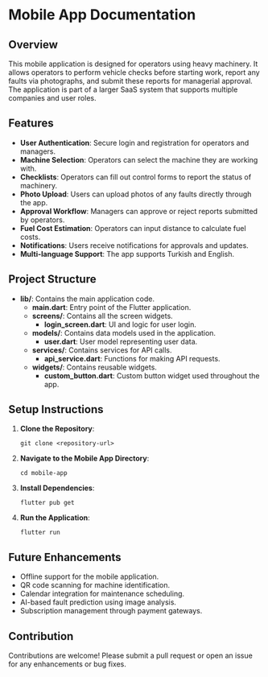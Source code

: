 # Mobile App Documentation

## Overview
This mobile application is designed for operators using heavy machinery. It allows operators to perform vehicle checks before starting work, report any faults via photographs, and submit these reports for managerial approval. The application is part of a larger SaaS system that supports multiple companies and user roles.

## Features
- **User Authentication**: Secure login and registration for operators and managers.
- **Machine Selection**: Operators can select the machine they are working with.
- **Checklists**: Operators can fill out control forms to report the status of machinery.
- **Photo Upload**: Users can upload photos of any faults directly through the app.
- **Approval Workflow**: Managers can approve or reject reports submitted by operators.
- **Fuel Cost Estimation**: Operators can input distance to calculate fuel costs.
- **Notifications**: Users receive notifications for approvals and updates.
- **Multi-language Support**: The app supports Turkish and English.

## Project Structure
- **lib/**: Contains the main application code.
  - **main.dart**: Entry point of the Flutter application.
  - **screens/**: Contains all the screen widgets.
    - **login_screen.dart**: UI and logic for user login.
  - **models/**: Contains data models used in the application.
    - **user.dart**: User model representing user data.
  - **services/**: Contains services for API calls.
    - **api_service.dart**: Functions for making API requests.
  - **widgets/**: Contains reusable widgets.
    - **custom_button.dart**: Custom button widget used throughout the app.

## Setup Instructions
1. **Clone the Repository**: 
   ```
   git clone <repository-url>
   ```
2. **Navigate to the Mobile App Directory**:
   ```
   cd mobile-app
   ```
3. **Install Dependencies**:
   ```
   flutter pub get
   ```
4. **Run the Application**:
   ```
   flutter run
   ```

## Future Enhancements
- Offline support for the mobile application.
- QR code scanning for machine identification.
- Calendar integration for maintenance scheduling.
- AI-based fault prediction using image analysis.
- Subscription management through payment gateways.

## Contribution
Contributions are welcome! Please submit a pull request or open an issue for any enhancements or bug fixes.